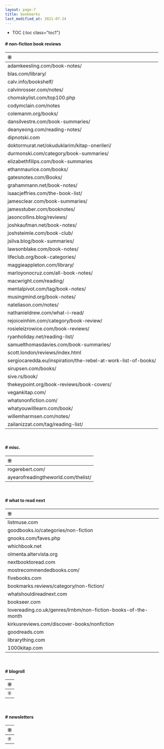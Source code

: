 ```yaml
---
layout: page-7
title: bookmarks
last_modified_at: 2021-07-24
---
```


* TOC
{:toc class="toc1"}  

#### # non-fiction book reviews

| ⁜ |
|:---|
| adamkeesling.com/book-notes/ |
| blas.com/library/ |
| calv.info/bookshelf/ |  
| calvinrosser.com/notes/ |  
| chomskylist.com/top100.php |
| codymclain.com/notes |
| colemanm.org/books/ |
| dansilvestre.com/book-summaries/ | 
| deanyeong.com/reading-notes/ |
| dipnotski.com |
| doktormurat.net/okuduklarim/kitap-onerileri/ |
| durmonski.com/category/book-summaries/ |
| elizabethfilips.com/book-summaries |
| ethanmaurice.com/books/ |
| gatesnotes.com/Books/ |
| grahammann.net/book-notes/ |
| isaacjeffries.com/the-book-list/ |
| jamesclear.com/book-summaries/ |
| jamesstuber.com/booknotes/ |
| jasoncollins.blog/reviews/ |
| joshkaufman.net/book-notes/ |
| joshsteimle.com/book-club/ |
| jsilva.blog/book-summaries/ | 
| lawsonblake.com/book-notes/ |
| lifeclub.org/book-categories/ |
| maggieappleton.com/library/ |
| marloyonocruz.com/all-book-notes/ |
| macwright.com/reading/ |
| mentalpivot.com/tag/book-notes/ |
| musingmind.org/book-notes/ |
| nateliason.com/notes/ |
| nathanieldrew.com/what-i-read/ |
| rejoiceinhim.com/category/book-review/ |
| rosieleizrowice.com/book-reviews/ |
| ryanholiday.net/reading-list/ |
| samuelthomasdavies.com/book-summaries/ |
| scott.london/reviews/index.html |
| sergiocaredda.eu/inspiration/the-rebel-at-work-list-of-books/ |
| sirupsen.com/books/ |  
| sive.rs/book/ |
| thekeypoint.org/book-reviews/book-covers/ |
| vegankitap.com/ |
| whatsnonfiction.com/ |
| whatyouwilllearn.com/book/ |
| willemharmsen.com/notes/ |
| zailanizzat.com/tag/reading-list/ |

<br />

<!--| ~~blog.12min.com/~~ |-->
<!--| davidnmalan.com/bookreviews/ |-->
<!--| j-dm.org/ |-->
<!--| rifflebooks.com |-->

<!-- #### blogroll
| ⁜ |
|:---|
| ⁜ |-->

#### # misc.

| ⁜ |
|:---|
| rogerebert.com/ |
| ayearofreadingtheworld.com/thelist/ |

<br />

#### # what to read next

| ⁜ |
|:---|
| listmuse.com |
| goodbooks.io/categories/non-fiction |
| gnooks.com/faves.php |
| whichbook.net |
| olmenta.altervista.org |
| nextbooktoread.com |
| mostrecommendedbooks.com/ |
| fivebooks.com |
| bookmarks.reviews/category/non-fiction/ |
| whatshouldireadnext.com |
| bookseer.com |
| lovereading.co.uk/genres/lrnbm/non-fiction-books-of-the-month |
| kirkusreviews.com/discover-books/nonfiction |
| goodreads.com |
| librarything.com |
| 1000kitap.com |

<br />

#### # blogroll
| ⁜ |
|:---|
| ⁜ |

<br />

#### # newsletters
| ⁜ |
|:---|
| ⁜ |

<br />

